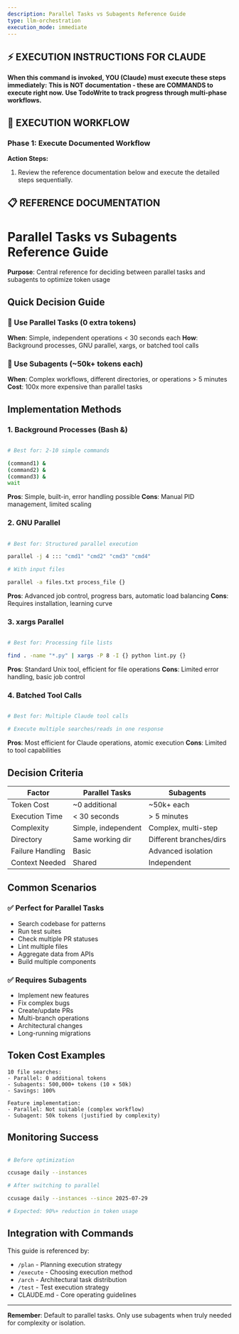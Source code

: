 ```yaml
---
description: Parallel Tasks vs Subagents Reference Guide
type: llm-orchestration
execution_mode: immediate
---
```

## ⚡ EXECUTION INSTRUCTIONS FOR CLAUDE
**When this command is invoked, YOU (Claude) must execute these steps immediately:**
**This is NOT documentation - these are COMMANDS to execute right now.**
**Use TodoWrite to track progress through multi-phase workflows.**

## 🚨 EXECUTION WORKFLOW

### Phase 1: Execute Documented Workflow

**Action Steps:**
1. Review the reference documentation below and execute the detailed steps sequentially.

## 📋 REFERENCE DOCUMENTATION

# Parallel Tasks vs Subagents Reference Guide

**Purpose**: Central reference for deciding between parallel tasks and subagents to optimize token usage

## Quick Decision Guide

### 🚀 Use Parallel Tasks (0 extra tokens)

**When**: Simple, independent operations < 30 seconds each
**How**: Background processes, GNU parallel, xargs, or batched tool calls

### 🤖 Use Subagents (~50k+ tokens each)

**When**: Complex workflows, different directories, or operations > 5 minutes
**Cost**: 100x more expensive than parallel tasks

## Implementation Methods

### 1. Background Processes (Bash &)

```bash

# Best for: 2-10 simple commands

(command1) &
(command2) &
(command3) &
wait
```
**Pros**: Simple, built-in, error handling possible
**Cons**: Manual PID management, limited scaling

### 2. GNU Parallel

```bash

# Best for: Structured parallel execution

parallel -j 4 ::: "cmd1" "cmd2" "cmd3" "cmd4"

# With input files

parallel -a files.txt process_file {}
```
**Pros**: Advanced job control, progress bars, automatic load balancing
**Cons**: Requires installation, learning curve

### 3. xargs Parallel

```bash

# Best for: Processing file lists

find . -name "*.py" | xargs -P 8 -I {} python lint.py {}
```
**Pros**: Standard Unix tool, efficient for file operations
**Cons**: Limited error handling, basic job control

### 4. Batched Tool Calls

```python

# Best for: Multiple Claude tool calls

# Execute multiple searches/reads in one response

```
**Pros**: Most efficient for Claude operations, atomic execution
**Cons**: Limited to tool capabilities

## Decision Criteria

| Factor | Parallel Tasks | Subagents |
|--------|---------------|-----------|
| Token Cost | ~0 additional | ~50k+ each |
| Execution Time | < 30 seconds | > 5 minutes |
| Complexity | Simple, independent | Complex, multi-step |
| Directory | Same working dir | Different branches/dirs |
| Failure Handling | Basic | Advanced isolation |
| Context Needed | Shared | Independent |

## Common Scenarios

### ✅ Perfect for Parallel Tasks

- Search codebase for patterns
- Run test suites
- Check multiple PR statuses
- Lint multiple files
- Aggregate data from APIs
- Build multiple components

### ✅ Requires Subagents

- Implement new features
- Fix complex bugs
- Create/update PRs
- Multi-branch operations
- Architectural changes
- Long-running migrations

## Token Cost Examples

```
10 file searches:
- Parallel: 0 additional tokens
- Subagents: 500,000+ tokens (10 × 50k)
- Savings: 100%

Feature implementation:
- Parallel: Not suitable (complex workflow)
- Subagent: 50k tokens (justified by complexity)
```

## Monitoring Success

```bash

# Before optimization

ccusage daily --instances

# After switching to parallel

ccusage daily --instances --since 2025-07-29

# Expected: 90%+ reduction in token usage

```

## Integration with Commands

This guide is referenced by:
- `/plan` - Planning execution strategy
- `/execute` - Choosing execution method
- `/arch` - Architectural task distribution
- `/test` - Test execution strategy
- CLAUDE.md - Core operating guidelines

---

**Remember**: Default to parallel tasks. Only use subagents when truly needed for complexity or isolation.

